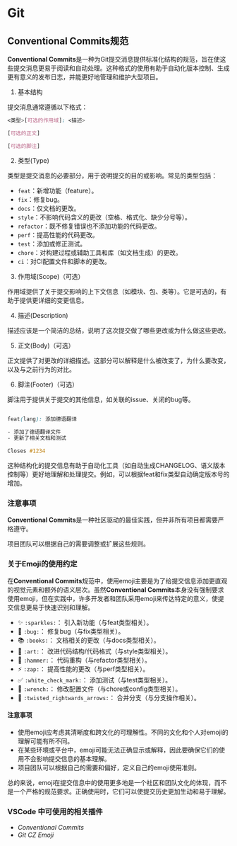 # Git

## Conventional Commits规范

**Conventional Commits**是一种为Git提交消息提供标准化结构的规范，旨在使这些提交消息更易于阅读和自动处理。这种格式的使用有助于自动化版本控制、生成更有意义的发布日志，并能更好地管理和维护大型项目。

1. 基本结构

提交消息通常遵循以下格式：

```scss
<类型>[可选的作用域]: <描述>

[可选的正文]

[可选的脚注]
```

2. 类型(Type)

类型是提交消息的必要部分，用于说明提交的目的或影响。常见的类型包括：

- `feat`：新增功能（feature）。
- `fix`：修复bug。
- `docs`：仅文档的更改。
- `style`：不影响代码含义的更改（空格、格式化、缺少分号等）。
- `refactor`：既不修复错误也不添加功能的代码更改。
- `perf`：提高性能的代码更改。
- `test`：添加或修正测试。
- `chore`：对构建过程或辅助工具和库（如文档生成）的更改。
- `ci`：对CI配置文件和脚本的更改。

3. 作用域(Scope)（可选）

作用域提供了关于提交影响的上下文信息（如模块、包、类等）。它是可选的，有助于提供更详细的变更信息。

4. 描述(Description)

描述应该是一个简洁的总结，说明了这次提交做了哪些更改或为什么做这些更改。

5. 正文(Body)（可选）

正文提供了对更改的详细描述。这部分可以解释是什么被改变了，为什么要改变，以及与之前行为的对比。

6. 脚注(Footer)（可选）

脚注用于提供关于提交的其他信息，如关联的issue、关闭的bug等。

```scss

feat(lang): 添加德语翻译

- 添加了德语翻译文件
- 更新了相关文档和测试

Closes #1234

```

这种结构化的提交信息有助于自动化工具（如自动生成CHANGELOG、语义版本控制等）更好地理解和处理提交。例如，可以根据feat和fix类型自动确定版本号的增加。

### 注意事项

**Conventional Commits**是一种社区驱动的最佳实践，但并非所有项目都需要严格遵守。

项目团队可以根据自己的需要调整或扩展这些规则。


### 关于Emoji的使用约定

在**Conventional Commits**规范中，使用emoji主要是为了给提交信息添加更直观的视觉元素和额外的语义层次。虽然**Conventional Commits**本身没有强制要求使用emoji，但在实践中，许多开发者和团队采用emoji来传达特定的意义，使提交信息更易于快速识别和理解。

- ✨ `:sparkles:`： 引入新功能（与feat类型相关）。
- 🐛 `:bug:`： 修复bug（与fix类型相关）。
- 📚 `:books:`： 文档相关的更改（与docs类型相关）。
- 🎨 `:art:`： 改进代码结构/代码格式（与style类型相关）。
- 🔨 `:hammer:`： 代码重构（与refactor类型相关）。
- ⚡ `:zap:`： 提高性能的更改（与perf类型相关）。
- ✅ `:white_check_mark:`： 添加测试（与test类型相关）。
- 🔧 `:wrench:`： 修改配置文件（与chore或config类型相关）。
- 🔀 `:twisted_rightwards_arrows:`： 合并分支（与分支操作相关）。

#### 注意事项
- 使用emoji应考虑其清晰度和跨文化的可理解性。不同的文化和个人对emoji的理解可能有所不同。
- 在某些环境或平台中，emoji可能无法正确显示或解释，因此要确保它们的使用不会影响提交信息的基本理解。
- 项目团队可以根据自己的需要和偏好，定义自己的emoji使用准则。

总的来说，emoji在提交信息中的使用更多地是一个社区和团队文化的体现，而不是一个严格的规范要求。正确使用时，它们可以使提交历史更加生动和易于理解。

### VSCode 中可使用的相关插件

- *Conventional Commits*
- *Git CZ Emoji*